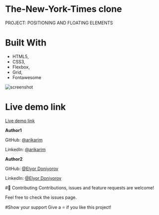 # The-New-York-Times clone

PROJECT: POSITIONING AND FLOATING ELEMENTS

# Built With

- HTML5, 
- CSS3, 
- Flexbox, 
- Grid, 
- Fontawesome

![screenshot](./img/readme.png)

# Live demo link
[Live demo link](https://rawcdn.githack.com/elyor-doniyorov/New-york-clone-page/e2ff911c732911524e89b3cc25d9d8d3bb6cbd2f/index.html)


**Author1**

 GitHub: [@arikarim](https://github.com/arikarim)
 
 LinkedIn: [@arikarim](https://www.linkedin.com/in/ari-karim-523bb81b3)

 **Author2**

 GitHub: [@Elyor Doniyorov](https://github.com/elyor-doniyorov)
 
 LinkedIn: [@Elyor Doniyorov](https://www.linkedin.com/in/elyor-doniyorov/)


#🤝 Contributing
Contributions, issues and feature requests are welcome!

Feel free to check the issues page.

#Show your support
Give a ⭐️ if you like this project!
